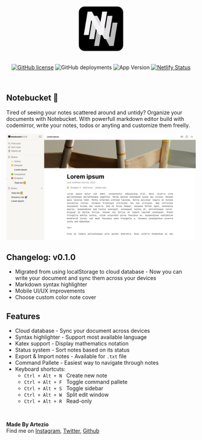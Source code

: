 <!-- Cover -->
<div align='center'>

<img src='./src/assets/logo.svg' alt='logo' width=120>

<br>
<br>


[![GitHub license](https://img.shields.io/github/license/Artezi0/note?style=flat-square)](https://github.com/Artezi0/notebucket/blob/new/LICENSE)
![GitHub deployments](https://img.shields.io/github/deployments/Artezi0/notebucket/Production?color=lightGreen&label=build&style=flat-square)
![App Version](https://img.shields.io/badge/version-v0.1.0-orange?style=flat-square)
[![Netlify Status](https://api.netlify.com/api/v1/badges/730baaaf-f6c6-4d49-8a77-a043df35ba24/deploy-status)](https://app.netlify.com/sites/notebuckett/deploys)

</div>

<br>

<!-- Description -->
## Notebucket 📒
Tired of seeing your notes scattered around and untidy? Organize your documents with Notebucket. With powerfull markdown editor build with codemirror, write your notes, todos or anyting and customize them freelly.

<img src='./src/assets/Screenshot1.png' alt='Scr1'>

<br>

<!-- Changelog from latest release -->
## Changelog:  v0.1.0

- Migrated from using localStorage to cloud database - Now you can write your document and sync them across your devices
- Markdown syntax highlighter 
- Mobile UI/UX improvements
- Choose custom color note cover


<!-- Features -->
## Features
- Cloud database - Sync your document across devices
- Syntax highlighter - Support most available language
- Katex support - Display mathematics notation
- Status system - Sort notes based on its status
- Export & Import notes - Available for `.txt` file
- Command Pallete - Easiest way to navigate through notes
- Keyboard shortcuts:
    - `Ctrl + Alt + N` &nbsp; Create new note
    - `Ctrl + Alt + F` &nbsp; Toggle command pallete
    - `Ctrl + Alt + S` &nbsp; Toggle sidebar
    - `Ctrl + Alt + W` &nbsp; Split edit window
    - `Ctrl + Alt + R` &nbsp; Read-only

<br>

**Made By Artezio** <br /> Find me on 
[Instagram](https://instagram.com/artezio_),
[Twitter](https://twitter.com/Artezio0),
[Github](https://github.com/Artezi0)
